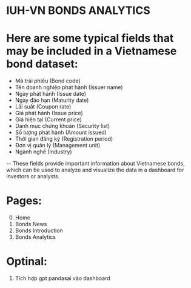 # IUH-VN BONDS ANALYTICS
# Here are some typical fields that may be included in a Vietnamese bond dataset:

* Mã trái phiếu (Bond code)
* Tên doanh nghiệp phát hành (Issuer name)
* Ngày phát hành (Issue date)
* Ngày đáo hạn (Maturity date)
* Lãi suất (Coupon rate)
* Giá phát hành (Issue price)
* Giá hiện tại (Current price)
* Danh mục chứng khoán (Security list)
* Số lượng phát hành (Amount issued)
* Thời gian đăng ký (Registration period)
* Đơn vị quản lý (Management unit)
* Ngành nghề (Industry)

-- These fields provide important information about Vietnamese bonds, which can be used to analyze and visualize the data in a dashboard for investors or analysts.


# Pages:


0. Home
1. Bonds News
2. Bonds Introduction
3. Bonds Analytics

# Optinal:

1. Tích hợp gpt pandasai vào dashboard